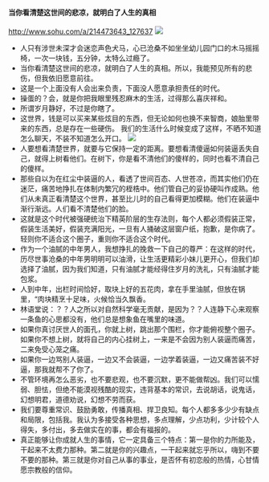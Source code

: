 #### 当你看清楚这世间的悲凉，就明白了人生的真相
http://www.sohu.com/a/214473643_127637
![](http://5b0988e595225.cdn.sohucs.com/images/20180104/fb428ad035cc48aca670ba9842be6907.jpg)
- 人只有涉世未深才会迷恋声色犬马，心已沧桑不如坐坐幼儿园门口的木马摇摇椅，一次一块钱，五分钟，太特么过瘾了。
- 当你看清楚这世间的悲凉，就明白了人生的真相。所以，我能预见所有的悲伤，但我依旧愿意前往。
- 这是一个上面没有人会出来负责，下面没人愿意承担责任的时代。
- 操蛋的？会，就是你把我眼里残忍麻木的生活，过得那么喜庆祥和。
- 所谓岁月静好，不过是你瞎了。
- 这世界，钱是可以买来某些炫目的东西，但无论如何也换不来智商，娘胎里带来的东西，总是存在一些硬伤。
我们的生活什么时候变成了这样，不晒不知道怎么聊天，不装不知道怎么开口。
![](http://5b0988e595225.cdn.sohucs.com/images/20180104/dcaa24b6780042689befedbcc5194f68.jpg)
- 人要想看清楚世界，就要与它保持一定的距离。要想看清傻逼如何装逼丢失自己，就得上树看他们。在树下，你是看不清他们的傻样的，同时也看不清自己的傻样。
- 那些自以为在红尘中装逼的人，看透了世间百态、人世苍凉，而其实他们仍在迷茫，痛苦地挣扎在体制内繁冗的桎梏中。他们管自己的妥协硬叫作成熟。他们从未真正看清楚这个世界，甚至比儿时的自己看得更加模糊。他们在装逼中渐行渐远。人们看不清楚他们的脸。
- 这就是这个时代被强硬统治下精英阶层的生存法则，每个人都必须假装正常，假装生活美好，假装充满阳光，一旦有人捅破这层窗户纸，抱歉，是你病了。轻则你不适合这个圈子，重则你不适合这个时代。
- 作为一个油腻的中年男人，我想挣扎的挽救一下自己的尊严：在这样的时代，历尽世事沧桑的中年男明明可以油滑，让生活更精彩小妹儿更开心，但我们却选择了油腻，因为我们知道，只有油腻才能经得住岁月的洗礼，只有油腻才能包浆。
- 人到中年，出栏时间恰好，取块上好的五花肉，拿在手里油腻，但放在锅里，“肉块精烹十足味，火候恰当久飘香。
- 林语堂说：？？人之所以对自然科学毫无贡献，是因为？？人连静下心来观察一条鱼的心思都没有，他们总是想象鱼在嘴里的味道。
- 如果你真讨厌世人的面孔，你就上树，跳出那个围栏，你才能俯视整个圈子。如果你不想上树，就将自己的内心挂树上，一来是不会因为别人装逼而痛苦，二来免受心笼之痛。
- 如果你一边骂别人装逼，一边又不会装逼，一边学着装逼，一边又痛苦装不好逼，那我就帮不了你了。
- 不管环境再怎么恶劣，也不要悲观，也不要沉默，更不能做帮凶。我们可以懦弱、胆怯，但绝不能漠视残酷的现实，违背基本的常识，去说胡话，说鬼话，幻想明君，道德劝说，幻想不劳而获。
- 我们要尊重常识、鼓励勇敢，传播真相、捍卫良知。每个人都多多少少有缺点和局限，包括我。我认为多接受各种思想，多点理解，少点功利，少计较个人得失，多付出，多去做实在的事，都会有福报的。
- 真正能够让你成就人生的事情，它一定具备三个特点：第一是你的力所能及，干起来不太费力那种。第二就是你的兴趣点，一干起来就忘乎所以，嗨到不要不要的那种。第三就是你对自己从事的事业，是否怀有初恋般的热情，心甘情愿宗教般的信仰。
